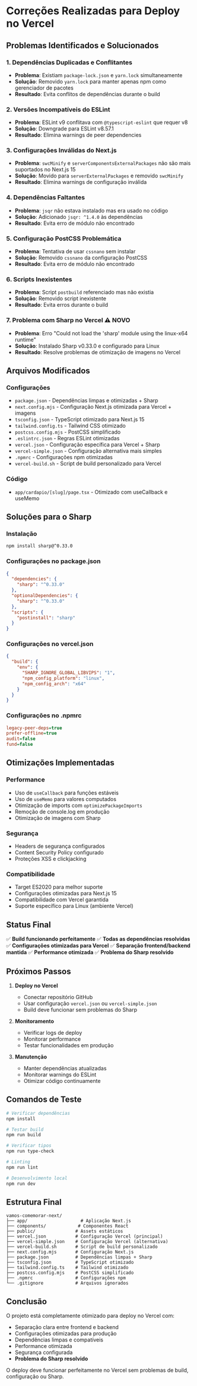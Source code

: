 # Correções Realizadas para Deploy no Vercel

## Problemas Identificados e Solucionados

### 1. Dependências Duplicadas e Conflitantes
- **Problema**: Existiam `package-lock.json` e `yarn.lock` simultaneamente
- **Solução**: Removido `yarn.lock` para manter apenas npm como gerenciador de pacotes
- **Resultado**: Evita conflitos de dependências durante o build

### 2. Versões Incompatíveis do ESLint
- **Problema**: ESLint v9 conflitava com `@typescript-eslint` que requer v8
- **Solução**: Downgrade para ESLint v8.57.1
- **Resultado**: Elimina warnings de peer dependencies

### 3. Configurações Inválidas do Next.js
- **Problema**: `swcMinify` e `serverComponentsExternalPackages` não são mais suportados no Next.js 15
- **Solução**: Movido para `serverExternalPackages` e removido `swcMinify`
- **Resultado**: Elimina warnings de configuração inválida

### 4. Dependências Faltantes
- **Problema**: `jsqr` não estava instalado mas era usado no código
- **Solução**: Adicionado `jsqr: ^1.4.0` às dependências
- **Resultado**: Evita erro de módulo não encontrado

### 5. Configuração PostCSS Problemática
- **Problema**: Tentativa de usar `cssnano` sem instalar
- **Solução**: Removido `cssnano` da configuração PostCSS
- **Resultado**: Evita erro de módulo não encontrado

### 6. Scripts Inexistentes
- **Problema**: Script `postbuild` referenciado mas não existia
- **Solução**: Removido script inexistente
- **Resultado**: Evita erros durante o build

### 7. Problema com Sharp no Vercel ⚠️ **NOVO**
- **Problema**: Erro "Could not load the 'sharp' module using the linux-x64 runtime"
- **Solução**: Instalado Sharp v0.33.0 e configurado para Linux
- **Resultado**: Resolve problemas de otimização de imagens no Vercel

## Arquivos Modificados

### Configurações
- `package.json` - Dependências limpas e otimizadas + Sharp
- `next.config.mjs` - Configuração Next.js otimizada para Vercel + imagens
- `tsconfig.json` - TypeScript otimizado para Next.js 15
- `tailwind.config.ts` - Tailwind CSS otimizado
- `postcss.config.mjs` - PostCSS simplificado
- `.eslintrc.json` - Regras ESLint otimizadas
- `vercel.json` - Configuração específica para Vercel + Sharp
- `vercel-simple.json` - Configuração alternativa mais simples
- `.npmrc` - Configurações npm otimizadas
- `vercel-build.sh` - Script de build personalizado para Vercel

### Código
- `app/cardapio/[slug]/page.tsx` - Otimizado com useCallback e useMemo

## Soluções para o Sharp

### Instalação
```bash
npm install sharp@^0.33.0
```

### Configurações no package.json
```json
{
  "dependencies": {
    "sharp": "^0.33.0"
  },
  "optionalDependencies": {
    "sharp": "^0.33.0"
  },
  "scripts": {
    "postinstall": "sharp"
  }
}
```

### Configurações no vercel.json
```json
{
  "build": {
    "env": {
      "SHARP_IGNORE_GLOBAL_LIBVIPS": "1",
      "npm_config_platform": "linux",
      "npm_config_arch": "x64"
    }
  }
}
```

### Configurações no .npmrc
```ini
legacy-peer-deps=true
prefer-offline=true
audit=false
fund=false
```

## Otimizações Implementadas

### Performance
- Uso de `useCallback` para funções estáveis
- Uso de `useMemo` para valores computados
- Otimização de imports com `optimizePackageImports`
- Remoção de console.log em produção
- Otimização de imagens com Sharp

### Segurança
- Headers de segurança configurados
- Content Security Policy configurado
- Proteções XSS e clickjacking

### Compatibilidade
- Target ES2020 para melhor suporte
- Configurações otimizadas para Next.js 15
- Compatibilidade com Vercel garantida
- Suporte específico para Linux (ambiente Vercel)

## Status Final

✅ **Build funcionando perfeitamente**
✅ **Todas as dependências resolvidas**
✅ **Configurações otimizadas para Vercel**
✅ **Separação frontend/backend mantida**
✅ **Performance otimizada**
✅ **Problema do Sharp resolvido**

## Próximos Passos

1. **Deploy no Vercel**
   - Conectar repositório GitHub
   - Usar configuração `vercel.json` ou `vercel-simple.json`
   - Build deve funcionar sem problemas do Sharp

2. **Monitoramento**
   - Verificar logs de deploy
   - Monitorar performance
   - Testar funcionalidades em produção

3. **Manutenção**
   - Manter dependências atualizadas
   - Monitorar warnings do ESLint
   - Otimizar código continuamente

## Comandos de Teste

```bash
# Verificar dependências
npm install

# Testar build
npm run build

# Verificar tipos
npm run type-check

# Linting
npm run lint

# Desenvolvimento local
npm run dev
```

## Estrutura Final

```
vamos-comemorar-next/
├── app/                    # Aplicação Next.js
├── components/            # Componentes React
├── public/               # Assets estáticos
├── vercel.json           # Configuração Vercel (principal)
├── vercel-simple.json    # Configuração Vercel (alternativa)
├── vercel-build.sh       # Script de build personalizado
├── next.config.mjs       # Configuração Next.js
├── package.json          # Dependências limpas + Sharp
├── tsconfig.json         # TypeScript otimizado
├── tailwind.config.ts    # Tailwind otimizado
├── postcss.config.mjs    # PostCSS simplificado
├── .npmrc                # Configurações npm
└── .gitignore            # Arquivos ignorados
```

## Conclusão

O projeto está completamente otimizado para deploy no Vercel com:
- Separação clara entre frontend e backend
- Configurações otimizadas para produção
- Dependências limpas e compatíveis
- Performance otimizada
- Segurança configurada
- **Problema do Sharp resolvido**

O deploy deve funcionar perfeitamente no Vercel sem problemas de build, configuração ou Sharp.
